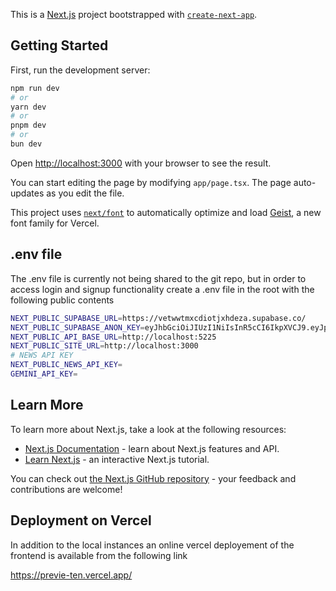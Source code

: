 This is a [Next.js](https://nextjs.org) project bootstrapped with [`create-next-app`](https://nextjs.org/docs/app/api-reference/cli/create-next-app).

## Getting Started

First, run the development server:

```bash
npm run dev
# or
yarn dev
# or
pnpm dev
# or
bun dev
```

Open [http://localhost:3000](http://localhost:3000) with your browser to see the result.

You can start editing the page by modifying `app/page.tsx`. The page auto-updates as you edit the file.

This project uses [`next/font`](https://nextjs.org/docs/app/building-your-application/optimizing/fonts) to automatically optimize and load [Geist](https://vercel.com/font), a new font family for Vercel.

## .env file

The .env file is currently not being shared to the git repo,
but in order to access login and signup functionality create a .env file in the root with the following public contents

```bash
NEXT_PUBLIC_SUPABASE_URL=https://vetwwtmxcdiotjxhdeza.supabase.co/
NEXT_PUBLIC_SUPABASE_ANON_KEY=eyJhbGciOiJIUzI1NiIsInR5cCI6IkpXVCJ9.eyJpc3MiOiJzdXBhYmFzZSIsInJlZiI6InZldHd3dG14Y2Rpb3RqeGhkZXphIiwicm9sZSI6ImFub24iLCJpYXQiOjE3NTM4NTczMjIsImV4cCI6MjA2OTQzMzMyMn0.0FvdBUM6K3rMWtT-b-4xz-w1ILsbHxXuyY9GGq7LoyA
NEXT_PUBLIC_API_BASE_URL=http://localhost:5225
NEXT_PUBLIC_SITE_URL=http://localhost:3000
# NEWS API KEY
NEXT_PUBLIC_NEWS_API_KEY=
GEMINI_API_KEY=
````

## Learn More

To learn more about Next.js, take a look at the following resources:

- [Next.js Documentation](https://nextjs.org/docs) - learn about Next.js features and API.
- [Learn Next.js](https://nextjs.org/learn) - an interactive Next.js tutorial.

You can check out [the Next.js GitHub repository](https://github.com/vercel/next.js) - your feedback and contributions are welcome!

## Deployment on Vercel

In addition to the local instances an online vercel deployement of the frontend is available from the following link

https://previe-ten.vercel.app/
